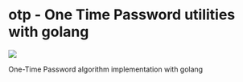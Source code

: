 # otp - One Time Password utilities with golang
![](https://travis-ci.org/champkeh/otp.svg?branch=master)

One-Time Password algorithm implementation with golang
